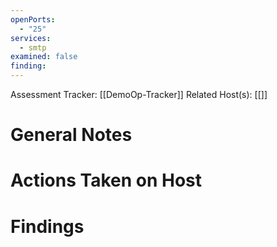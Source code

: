 ```yaml
---
openPorts:
  - "25"
services:
  - smtp
examined: false
finding:
---
```


Assessment Tracker: [[DemoOp-Tracker]]
Related Host(s): [[]]

# General Notes

# Actions Taken on Host

# Findings
